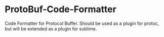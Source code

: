 ProtoBuf-Code-Formatter
=======================

Code Formatter for Protocol Buffer.  Should be used as a plugin for protoc, but will be extended as a plugin for sublime.
